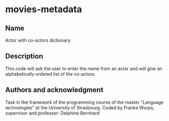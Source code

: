 # movies-metadata

## Name
Actor with co-actors dictionary

## Description
This code will ask the user to enter the name from an actor and will give an alphabetically ordered list of the co-actors.


## Authors and acknowledgment

Task in the framework of the programming course of the master "Language technologies" at the University of Strasbourg. Coded by Franka Wurps, supervisor and professer: Delphine Bernhard
